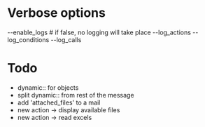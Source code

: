 # Verbose options
--enable_logs # if false, no logging will take place
--log_actions
--log_conditions
--log_calls

# Todo

- dynamic:: for objects
- split dynamic:: from rest of the message
- add 'attached_files' to a mail
- new action -> display available files
- new action -> read excels
